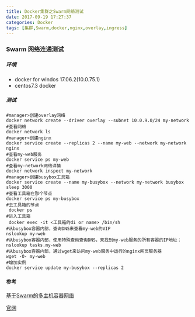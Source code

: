```yaml
---
title: Docker集群之Swarm网络测试
date: 2017-09-19 17:27:37
categories: Docker
tags: [集群,Swarm,docker,nginx,overlay,ingress]
---
```

### Swarm 网络连通测试

##### 环境

* docker for  windos 17.06.2(10.0.75.1)
* centos7.3 docker

##### 测试

```shell
#manager>创建overlay网络
docker network create --driver overlay --subnet 10.0.9.0/24 my-network
#查看网络
docker network ls
#manager>创建nginx
docker service create --replicas 2 --name my-web --network my-network nginx
#查看my-web服务
docker service ps my-web
#查看my-network网络详情
docker network inspect my-network
#manager>创建busybox工具箱
docker service create --name my-busybox --network my-network busybox sleep 3000
#查看工具箱在那个节点
docker service ps my-busybox
#去工具箱的节点
 docker ps
#进入工具箱
 docker exec -it <工具箱的di or name> /bin/sh
#从busybox容器内部，查询DNS来查看my-web的VIP
nslookup my-web
#从busybox容器内部，使用特殊查询查询DNS，来找到my-web服务的所有容器的IP地址：
nslookup tasks.my-web
#从busybox容器内部，通过wget来访问my-web服务中运行的nginx网页服务器
wget -O- my-web
#增加实例
docker service update my-busybox --replicas 2
```

#### 参考

[基于Swarm的多主机容器网络](https://andyyoung01.github.io/2016/11/26/%E5%9F%BA%E4%BA%8ESwarm%E7%9A%84%E5%A4%9A%E4%B8%BB%E6%9C%BA%E5%AE%B9%E5%99%A8%E7%BD%91%E7%BB%9C/)

[官网](https://docs.docker.com/engine/swarm/ingress/)